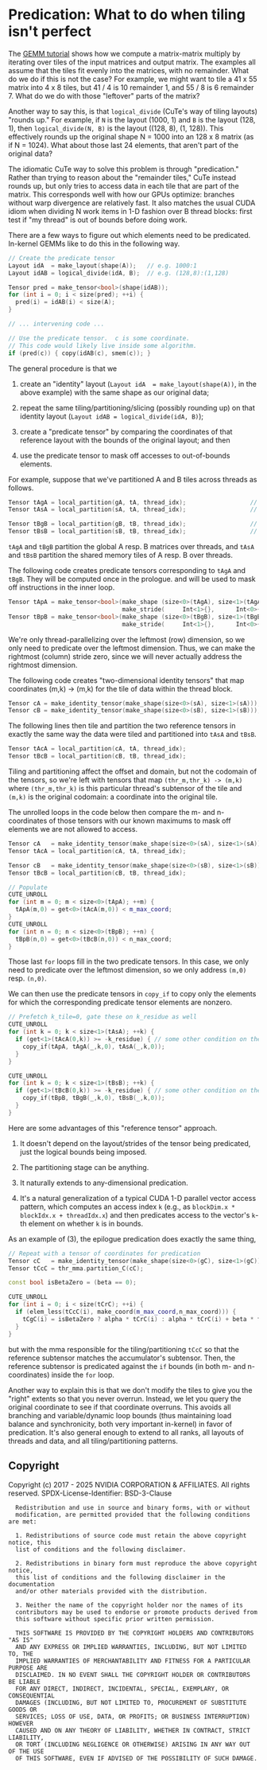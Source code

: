 # Predication: What to do when tiling isn't perfect

The [GEMM tutorial](./0x_gemm_tutorial.md) shows how
we compute a matrix-matrix multiply
by iterating over tiles of the input matrices and output matrix.
The examples all assume that the tiles fit evenly into the matrices,
with no remainder.
What do we do if this is not the case?
For example, we might want to tile a 41 x 55 matrix into 4 x 8 tiles,
but 41 / 4 is 10 remainder 1, and 55 / 8 is 6 remainder 7.
What do we do with those "leftover" parts of the matrix?

Another way to say this, is that `logical_divide`
(CuTe's way of tiling layouts) "rounds up."
For example, if `N` is the layout (1000, 1) and `B` is the layout (128, 1),
then `logical_divide(N, B)` is the layout ((128, 8), (1, 128)).
This effectively rounds up the original shape N = 1000
into an 128 x 8 matrix (as if N = 1024).
What about those last 24 elements,
that aren't part of the original data?

The idiomatic CuTe way to solve this problem is through "predication."
Rather than trying to reason about the "remainder tiles,"
CuTe instead rounds up, but only tries to access data in each tile
that are part of the matrix.
This corresponds well with how our GPUs optimize:
branches without warp divergence are relatively fast.
It also matches the usual CUDA idiom
when dividing N work items in 1-D fashion over B thread blocks:
first test if "my thread" is out of bounds before doing work.

There are a few ways to figure out
which elements need to be predicated.
In-kernel GEMMs like to do this in the following way.

```c++
// Create the predicate tensor
Layout idA  = make_layout(shape(A));   // e.g. 1000:1
Layout idAB = logical_divide(idA, B);  // e.g. (128,8):(1,128)

Tensor pred = make_tensor<bool>(shape(idAB));
for (int i = 0; i < size(pred); ++i) {
  pred(i) = idAB(i) < size(A);
}

// ... intervening code ...

// Use the predicate tensor.  c is some coordinate.
// This code would likely live inside some algorithm.
if (pred(c)) { copy(idAB(c), smem(c)); }
```

The general procedure is that we

1. create an "identity" layout (`Layout idA  = make_layout(shape(A))`,
   in the above example) with the same shape as our original data;

2. repeat the same tiling/partitioning/slicing (possibly rounding up)
   on that identity layout (`Layout idAB = logical_divide(idA, B)`);

3. create a "predicate tensor" by comparing the coordinates
   of that reference layout with the bounds of the original layout;
   and then

4. use the predicate tensor to mask off accesses to out-of-bounds elements.

For example, suppose that we've partitioned A and B tiles
across threads as follows.

```c++
Tensor tAgA = local_partition(gA, tA, thread_idx);                  // (THR_M,THR_K,k)
Tensor tAsA = local_partition(sA, tA, thread_idx);                  // (THR_M,THR_K,PIPE)

Tensor tBgB = local_partition(gB, tB, thread_idx);                  // (THR_N,THR_K,k)
Tensor tBsB = local_partition(sB, tB, thread_idx);                  // (THR_N,THR_K,PIPE)
```

`tAgA` and `tBgB` partition the global A resp. B matrices over threads,
and `tAsA` and `tBsB` partition the shared memory tiles of A resp. B over threads.

The following code creates predicate tensors
corresponding to `tAgA` and `tBgB`.
They will be computed once in the prologue.
and will be used to mask off instructions in the inner loop.

```c++
Tensor tApA = make_tensor<bool>(make_shape (size<0>(tAgA), size<1>(tAgA)),
                                make_stride(     Int<1>{},      Int<0>{}));
Tensor tBpB = make_tensor<bool>(make_shape (size<0>(tBgB), size<1>(tBgB)),
                                make_stride(     Int<1>{},      Int<0>{}));
```

We're only thread-parallelizing over the leftmost (row) dimension,
so we only need to predicate over the leftmost dimension.
Thus, we can make the rightmost (column) stride zero,
since we will never actually address the rightmost dimension.

The following code creates "two-dimensional identity tensors"
that map coordinates (m,k) -> (m,k)
for the tile of data within the thread block.

```c++
Tensor cA = make_identity_tensor(make_shape(size<0>(sA), size<1>(sA)));   // (BLK_M,BLK_K) -> (blk_m,blk_k)
Tensor cB = make_identity_tensor(make_shape(size<0>(sB), size<1>(sB)));   // (BLK_N,BLK_K) -> (blk_n,blk_k)
```

The following lines then tile and partition
the two reference tensors
in exactly the same way the data were tiled and partitioned
into `tAsA` and `tBsB`.

```c++
Tensor tAcA = local_partition(cA, tA, thread_idx);
Tensor tBcB = local_partition(cB, tB, thread_idx);
```

Tiling and partitioning affect the offset and domain,
but not the codomain of the tensors,
so we're left with tensors that map `(thr_m,thr_k) -> (m,k)`
where `(thr_m,thr_k)` is this particular thread's subtensor of the tile
and `(m,k)` is the original codomain: a coordinate into the original tile.

The unrolled loops in the code below then compare
the m- and n-coordinates of those tensors with our known maximums
to mask off elements we are not allowed to access.

```c++
Tensor cA   = make_identity_tensor(make_shape(size<0>(sA), size<1>(sA)));  // (BLK_M,BLK_K) -> (blk_m,blk_k)
Tensor tAcA = local_partition(cA, tA, thread_idx);

Tensor cB   = make_identity_tensor(make_shape(size<0>(sB), size<1>(sB)));  // (BLK_N,BLK_K) -> (blk_n,blk_k)
Tensor tBcB = local_partition(cB, tB, thread_idx);

// Populate
CUTE_UNROLL
for (int m = 0; m < size<0>(tApA); ++m) {
  tApA(m,0) = get<0>(tAcA(m,0)) < m_max_coord;
}
CUTE_UNROLL
for (int n = 0; n < size<0>(tBpB); ++n) {
  tBpB(n,0) = get<0>(tBcB(n,0)) < n_max_coord;
}
```

Those last `for` loops fill in the two predicate tensors.
In this case, we only need to predicate over the leftmost dimension,
so we only address `(m,0)` resp. `(n,0)`.

We can then use the predicate tensors in `copy_if`
to copy only the elements for which the corresponding
predicate tensor elements are nonzero.

```c++
// Prefetch k_tile=0, gate these on k_residue as well
CUTE_UNROLL
for (int k = 0; k < size<1>(tAsA); ++k) {
  if (get<1>(tAcA(0,k)) >= -k_residue) { // some other condition on the column index
    copy_if(tApA, tAgA(_,k,0), tAsA(_,k,0));
  }
}

CUTE_UNROLL
for (int k = 0; k < size<1>(tBsB); ++k) {
  if (get<1>(tBcB(0,k)) >= -k_residue) { // some other condition on the column index
    copy_if(tBpB, tBgB(_,k,0), tBsB(_,k,0));
  }
}
```

Here are some advantages of this "reference tensor" approach.

1. It doesn't depend on the layout/strides of the tensor
   being predicated, just the logical bounds being imposed.

2. The partitioning stage can be anything.

3. It naturally extends to any-dimensional predication.

4. It's a natural generalization of a typical CUDA 1-D
   parallel vector access pattern,
   which computes an access index `k`
   (e.g., as `blockDim.x * blockIdx.x + threadIdx.x`)
   and then predicates access to the vector's `k`-th element
   on whether `k` is in bounds.

As an example of (3), the epilogue predication does exactly the same thing,

```c++
// Repeat with a tensor of coordinates for predication
Tensor cC   = make_identity_tensor(make_shape(size<0>(gC), size<1>(gC)));
Tensor tCcC = thr_mma.partition_C(cC);

const bool isBetaZero = (beta == 0);

CUTE_UNROLL
for (int i = 0; i < size(tCrC); ++i) {
  if (elem_less(tCcC(i), make_coord(m_max_coord,n_max_coord))) {
    tCgC(i) = isBetaZero ? alpha * tCrC(i) : alpha * tCrC(i) + beta * tCgC(i);
  }
}
```

but with the mma responsible for the tiling/partitioning `tCcC`
so that the reference subtensor matches the accumulator's subtensor.
Then, the reference subtensor is predicated against the `if` bounds
(in both m- and n-coordinates) inside the `for` loop.

Another way to explain this is that we don't modify the tiles
to give you the "right" extents so that you never overrun.
Instead, we let you query the original coordinate
to see if that coordinate overruns.
This avoids all branching and variable/dynamic loop bounds
(thus maintaining load balance and synchronicity,
both very important in-kernel) in favor of predication.
It's also general enough to extend to all ranks,
all layouts of threads and data,
and all tiling/partitioning patterns.

## Copyright

Copyright (c) 2017 - 2025 NVIDIA CORPORATION & AFFILIATES. All rights reserved.
SPDX-License-Identifier: BSD-3-Clause

```
  Redistribution and use in source and binary forms, with or without
  modification, are permitted provided that the following conditions are met:

  1. Redistributions of source code must retain the above copyright notice, this
  list of conditions and the following disclaimer.

  2. Redistributions in binary form must reproduce the above copyright notice,
  this list of conditions and the following disclaimer in the documentation
  and/or other materials provided with the distribution.

  3. Neither the name of the copyright holder nor the names of its
  contributors may be used to endorse or promote products derived from
  this software without specific prior written permission.

  THIS SOFTWARE IS PROVIDED BY THE COPYRIGHT HOLDERS AND CONTRIBUTORS "AS IS"
  AND ANY EXPRESS OR IMPLIED WARRANTIES, INCLUDING, BUT NOT LIMITED TO, THE
  IMPLIED WARRANTIES OF MERCHANTABILITY AND FITNESS FOR A PARTICULAR PURPOSE ARE
  DISCLAIMED. IN NO EVENT SHALL THE COPYRIGHT HOLDER OR CONTRIBUTORS BE LIABLE
  FOR ANY DIRECT, INDIRECT, INCIDENTAL, SPECIAL, EXEMPLARY, OR CONSEQUENTIAL
  DAMAGES (INCLUDING, BUT NOT LIMITED TO, PROCUREMENT OF SUBSTITUTE GOODS OR
  SERVICES; LOSS OF USE, DATA, OR PROFITS; OR BUSINESS INTERRUPTION) HOWEVER
  CAUSED AND ON ANY THEORY OF LIABILITY, WHETHER IN CONTRACT, STRICT LIABILITY,
  OR TORT (INCLUDING NEGLIGENCE OR OTHERWISE) ARISING IN ANY WAY OUT OF THE USE
  OF THIS SOFTWARE, EVEN IF ADVISED OF THE POSSIBILITY OF SUCH DAMAGE.
```
